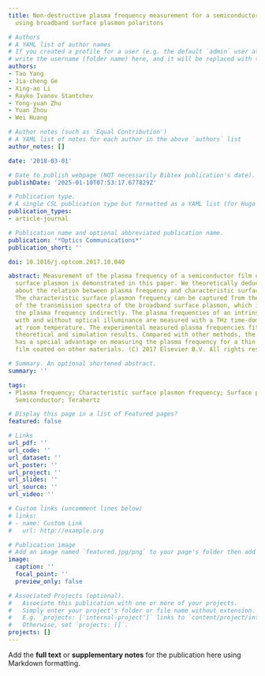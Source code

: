 ```yaml
---
title: Non-destructive plasma frequency measurement for a semiconductor thin film
  using broadband surface plasmon polaritons

# Authors
# A YAML list of author names
# If you created a profile for a user (e.g. the default `admin` user at `content/authors/admin/`), 
# write the username (folder name) here, and it will be replaced with their full name and linked to their profile.
authors:
- Tao Yang
- Jia-cheng Ge
- Xing-ao Li
- Rayko Ivanov Stantchev
- Yong-yuan Zhu
- Yuan Zhou
- Wei Huang

# Author notes (such as 'Equal Contribution')
# A YAML list of notes for each author in the above `authors` list
author_notes: []

date: '2018-03-01'

# Date to publish webpage (NOT necessarily Bibtex publication's date).
publishDate: '2025-01-10T07:53:17.677829Z'

# Publication type.
# A single CSL publication type but formatted as a YAML list (for Hugo requirements).
publication_types:
- article-journal

# Publication name and optional abbreviated publication name.
publication: '*Optics Communications*'
publication_short: ''

doi: 10.1016/j.optcom.2017.10.040

abstract: Measurement of the plasma frequency of a semiconductor film using broadband
  surface plasmon is demonstrated in this paper. We theoretically deduce a formula
  about the relation between plasma frequency and characteristic surface plasmon frequency.
  The characteristic surface plasmon frequency can be captured from the cut-off frequency
  of the transmission spectra of the broadband surface plasmon, which is used to measure
  the plasma frequency indirectly. The plasma frequencies of an intrinsic indium antimonide
  with and without optical illuminance are measured with a THz time-domain spectrometer
  at room temperature. The experimental measured plasma frequencies fit well with
  theoretical and simulation results. Compared with other methods, the proposed method
  has a special advantage on measuring the plasma frequency for a thin semiconductor
  film coated on other materials. (C) 2017 Elsevier B.V. All rights reserved.

# Summary. An optional shortened abstract.
summary: ''

tags:
- Plasma frequency; Characteristic surface plasmon frequency; Surface plasmon polaritons;
  Semiconductor; Terahertz

# Display this page in a list of Featured pages?
featured: false

# Links
url_pdf: ''
url_code: ''
url_dataset: ''
url_poster: ''
url_project: ''
url_slides: ''
url_source: ''
url_video: ''

# Custom links (uncomment lines below)
# links:
# - name: Custom Link
#   url: http://example.org

# Publication image
# Add an image named `featured.jpg/png` to your page's folder then add a caption below.
image:
  caption: ''
  focal_point: ''
  preview_only: false

# Associated Projects (optional).
#   Associate this publication with one or more of your projects.
#   Simply enter your project's folder or file name without extension.
#   E.g. `projects: ['internal-project']` links to `content/project/internal-project/index.md`.
#   Otherwise, set `projects: []`.
projects: []
---
```


Add the **full text** or **supplementary notes** for the publication here using Markdown formatting.

